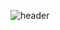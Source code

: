 ![header](https://capsule-render.vercel.app/api?type=waving&color=0:ee82ee,100:6a5acd&height=300&section=header&text=Hayeon%20Kang%0aSe&fontSize=85&animation=twinkling&fontColor=ffffff&fontAlignY=45)

<!-- - 🔭 I’m currently working on ...
- 🌱 I’m currently learning ...
- 👯 I’m looking to collaborate on ...
- 📫 How to reach me: ... -->
